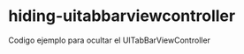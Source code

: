 hiding-uitabbarviewcontroller
=============================

Codigo ejemplo para ocultar el UITabBarViewController